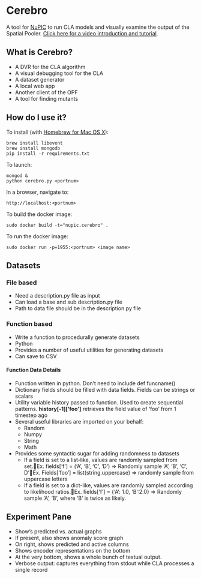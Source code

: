 # Cerebro

A tool for [NuPIC](http://github.com/numenta/nupic) to run CLA models and visually examine the output of the Spatial Pooler. [Click here for a video introduction and tutorial](http://youtu.be/WQWU1K5tE5o).

## What is Cerebro?

- A DVR for the CLA algorithm
- A visual debugging tool for the CLA
- A dataset generator
- A local web app
- Another client of the OPF
- A tool for finding mutants

## How do I use it?

To install (with [Homebrew for Mac OS X](http://brew.sh/)):

    brew install libevent
    brew install mongodb
    pip install -r requirements.txt

To launch:

    mongod &
    python cerebro.py <portnum>

In a browser, navigate to:

    http://localhost:<portnum>

To build the docker image:

    sudo docker build -t="nupic.cerebro" .

To run the docker image:

    sudo docker run -p=1955:<portnum> <image name> 


## Datasets

### File based
- Need a description.py file as input
- Can load a base and sub description.py file
- Path to data file should be in the description.py file

### Function based
- Write a function to procedurally generate datasets
- Python
- Provides a number of useful utilities for generating datasets
- Can save to CSV

#### Function Data Details

- Function written in python. Don’t need to include def funcname()
- Dictionary fields should be filled with data fields. Fields can be strings or scalars
- Utility variable history passed to function. Used to create sequential patterns. **history[-1][‘foo’]** retrieves the field value of ‘foo’ from 1 timestep ago
- Several useful libraries are imported on your behalf:
  - Random
  - Numpy
  - String
  - Math
- Provides some syntactic sugar for adding randomness to datasets
  - If a field is set to a list-like, values are randomly sampled from set.Ex. fields[‘f’] = (‘A’, ‘B’, ‘C’, ‘D’) => Randomly sample ‘A’, ‘B’, ‘C’, D’Ex. Fields[‘foo’] = list(string.uppercase) => randomly sample from uppercase letters
  - If a field is set to a dict-like, values are randomly sampled  according to likelihood ratios.Ex. fields[‘f’] = {‘A’: 1.0, ‘B’:2.0} => Randomly sample ‘A’, ‘B’, where ‘B’ is twice as likely.

## Experiment Pane

- Show’s predicted vs. actual graphs
- If present, also shows anomaly score graph
- On right, shows predicted and active columns
- Shows encoder representations on the bottom
- At the very bottom, shows a whole bunch of textual output.
- Verbose output: captures everything from stdout while CLA processes a single record
